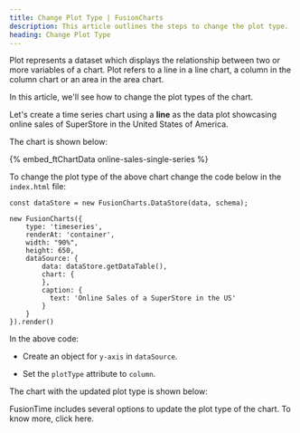 ```yaml
---
title: Change Plot Type | FusionCharts
description: This article outlines the steps to change the plot type.
heading: Change Plot Type
---
```


Plot represents a dataset which displays the relationship between two or more variables of a chart. Plot refers to a line in a line chart, a column in the column chart or an area in the area chart. 

In this article, we'll see how to change the plot types of the chart.

Let's create a time series chart using a **line** as the data plot showcasing online sales of SuperStore in the United States of America.

The chart is shown below:

{% embed_ftChartData online-sales-single-series %}

To change the plot type of the above chart change the code below in the `index.html` file:

```
const dataStore = new FusionCharts.DataStore(data, schema);

new FusionCharts({
    type: 'timeseries',
	renderAt: 'container',
	width: "90%",
	height: 650,
	dataSource: {
        data: dataStore.getDataTable(),
        chart: {
        },
        caption: {
          text: 'Online Sales of a SuperStore in the US'
        }
    }
}).render()
```

In the above code:

* Create an object for `y-axis` in `dataSource`.

* Set the `plotType` attribute to `column`.

The chart with the updated plot type is shown below:

<live chart> 

FusionTime includes several options to update the plot type of the chart. To know more, click here.

